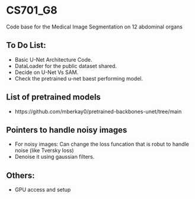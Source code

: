 # CS701_G8
Code base for the Medical Image Segmentation on 12 abdominal organs


<h2>To Do List: </h2>
<ul>
<li>Basic U-Net Architecture Code.
<li>DataLoader for the public dataset shared.
<li>Decide on U-Net Vs SAM.
<li><Initial Results of U-Net on the dataset.
<li>Check the pretrained u-net baest performing model.
</ul>

<h2>List of pretrained models </h2>
<ul>
<li>https://github.com/mberkay0/pretrained-backbones-unet/tree/main</li>
</ul>

<h2>Pointers to handle noisy images</h2> 

- For noisy images: Can change the loss funcation that is robut to handle noise (like Tversky loss)
- Denoise it using gaussian filters. 
  
<h2>Others:</h2> 

- GPU access and setup

